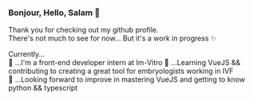 ### Bonjour, Hello, Salam 👋

Thank you for checking out my github profile.  
There's not much to see for now... But it's a work in progress ✨

Currently...  
🔭 ...I'm a front-end developer intern at Im-Vitro
🌱 ...Learning VueJS && contributing to creating a great tool for embryologists working in IVF  
🎯 ...Looking forward to improve in mastering VueJS and getting to know python && typescript  
